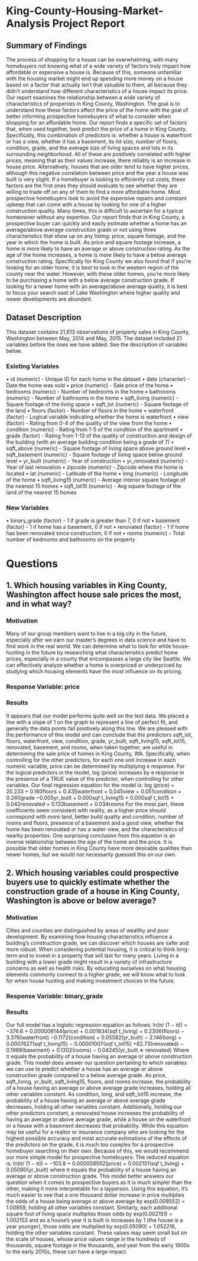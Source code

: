 # King-County-Housing-Market-Analysis Project Report
## Summary of Findings
The process of shopping for a house can be overwhelming, with many homebuyers not knowing what of
a wide variety of factors truly impact how affordable or expensive a house is. Because of this, someone
unfamiliar with the housing market might end up spending more money on a house based on a factor that
actually isn’t that valuable to them, all because they didn’t understand how different characteristics of a
house impact its price. Our report examines the relationship between a wide variety of characteristics of
properties in King County, Washington. The goal is to understand how these factors affect the price of the
home with the goal of better informing prospective homebuyers of what to consider when shopping for an
affordable home. Our report finds a specific set of factors that, when used together, best predict the price of
a home in King County. Specifically, this combination of predictors is: whether a house is waterfront or has a
view, whether it has a basement, its lot size, number of floors, condition, grade, and the average size of living
spaces and lots in its surrounding neighborhood. All of these are positively correlated with higher prices,
meaning that as their values increase, there reliably is an increase in house price. Alternatively, houses that
are older tend to have higher prices, although this negative correlation between price and the year a house
was built is very slight. If a homebuyer is looking to efficiently cut costs, these factors are the first ones they
should evaluate to see whether they are willing to trade off on any of them to find a more affordable home.
Most prospective homebuyers look to avoid the expensive repairs and constant upkeep that can come with
a house by looking for one of a higher construction quality. Many times, this is difficult to ascertain for a
typical homeowner without any expertise. Our report finds that in King County, a prospective buyer can
quickly and easily estimate whether a home has an average/above average construction grade or not using
three characteristics that show up on any listing: price, square footage, and the year in which the home is
built. As price and square footage increase, a home is more likely to have an average or above construction
rating. As the age of the home increases, a home is more likely to have a below average construction
rating. Specifically for King County we also found that if you’re looking for an older home, it is best to look
in the western region of the county near the water. However, with these older homes, you’re more likely
to be purchasing a home with a below average construction grade. If looking for a newer home with an
average/above average quality, it is best to focus your search east of Lake Washington where higher quality
and newer developments are abundant.

## Dataset Description
This dataset contains 21,613 observations of property sales in King County, Washington between May, 2014
and May, 2015. The dataset included 21 variables before the ones we have added. See the description of
variables below.
### Existing Variables
• id (numeric) - Unique ID for each home in the dataset
• date (character) - Date the home was sold
• price (numeric) - Sale price of the home
• bedrooms (numeric) - Number of bedrooms in the home
• bathrooms (numeric) - Number of bathrooms in the home
• sqft_living (numeric) - Square footage of the living space
• sqft_lot (numeric) - Square footage of the land
• floors (factor) - Number of floors in the home
• waterfront (factor) - Logical variable indicating whether the home is waterfront
• view (factor) - Rating from 0-4 of the quality of the view from the home
• condition (numeric) - Rating from 1-5 of the condition of the apartment
• grade (factor) - Rating from 1-13 of the quality of construction and design of the building (with an
average building condition being a grade of 7)
• sqft_above (numeric) - Square footage of living space above ground level
• sqft_basement (numeric) - Square footage of living space below ground level
• yr_built (numeric) - Year of construction
• yr_renovated (numeric) - Year of last renovation
• zipcode (numeric) - Zipcode where the home is located
• lat (numeric) - Latitude of the home
• long (numeric) - Longitude of the home
• sqft_living15 (numeric) - Average interior square footage of the nearest 15 homes
• sqft_lot15 (numeric) - Avg square footage of the land of the nearest 15 homes
### New Variables
• binary_grade (factor) - 1 if grade is greater than 7, 0 if not
• basement (factor) - 1 if home has a basement, 0 if not
• renovated (factor) - 1 if home has been renovated since construction, 0 if not
• rooms (numeric) - Total number of bedrooms and bathrooms on the property

# Questions
## 1. Which housing variables in King County, Washington affect house sale prices the most, and in what way?
### Motivation
Many of our group members want to live in a big city in the future, especially after we earn our master’s
degrees in data science and have to find work in the real world. We can determine what to look for while
house-hunting in the future by researching what characteristics predict home prices, especially in a county
that encompasses a large city like Seattle. We can effectively analyze whether a home is overpriced or
underpriced by studying which housing elements have the most influence on its pricing.
### Response Variable: price
### Results
It appears that our model performs quite well on the test data. We placed a line with a slope of 1 on the
graph to represent a line of perfect fit, and generally the data points fall positively along this line. We
are pleased with the performance of this model and can conclude that the predictors sqft_lot, floors,
waterfront, view, condition, grade, yr_built, sqft_living15, sqft_lot15, renovated, basement, and
rooms, when taken together, are useful in determining the sale price of homes in King County, WA. Specifically, when controlling for the other predictors, for each one unit increase in each numeric variable, price can be determined by multiplying e response. For the logical predictors in the model, log (price) increases by e response in the presence of a TRUE value of the predictor, when controlling for other variables.
Our final regression equation for the model is:
log (price) = 20.233 + 0.160floors + 0.435waterfront + 0.045view + 0.051condition + 0.240grade
−0.005yr_built + 0.000sqf t_living15 + 0.000sqf t_lot15 + 0.042renovated + 0.133basement + 0.034rooms
For the most part, these coefficients seem consistent with reality, as a higher price should correspond with
more land, better build quality and condition, number of rooms and floors, presence of a basement and a
good view, whether the home has been renovated or has a water view, and the characteristics of nearby
properties. One surprising conclusion from this equation is an inverse relationship between the age of the
home and the price. It is possible that older homes in King County have more desirable qualities than newer
homes, but we would not necessarily guessed this on our own.

## 2. Which housing variables could prospective buyers use to quickly estimate whether the construction grade of a house in King County, Washington is above or below average?
### Motivation
Cities and counties are distinguished by areas of wealthy and poor development. By examining how housing
characteristics influence a building’s construction grade, we can discover which houses are safer and more
robust. When considering potential housing, it is critical to think long-term and to invest in a property that
will last for many years. Living in a building with a lower grade might result in a variety of infrastructure
concerns as well as health risks. By educating ourselves on what housing elements commonly connect to
a higher grade, we will know what to look for when house hunting and making investment choices in the
future.
### Response Variable: binary_grade
### Results
Our full model has a logistic regression equation as follows:
ln(π/ (1 − π)) = −376.6 + 0.000008144(price) + 0.001834(sqf t_living) + 0.2306(floors) − 3.376(waterfront)
−0.1172(condition) + 0.05582(yr_built) − 2.146(long) + 0.0007627(sqf t_living15) − 0.00001007(sqf t_lot15)
+82.73(renovated) − 0.1969(basement) + 0.1302(rooms) − 0.04245(yr_built ∗ renovated)
Where π equals the probability of a house having an average or above construction grade.
This model does answer our question pertaining to which variables we can use to predict whether a house
has an average or above construction grade compared to a below average grade. As price, sqft_living,
yr_built, sqft_living15, floors, and rooms increase, the probability of a house having an average or
above average grade increases, holding all other variables constant. As condition, long, and sqft_lot15
increase, the probability of a house having an average or above average grade decreases, holding all other
variables constant. Additionally, holding our other predictors constant, a renovated house increases the
probability of having an average or above average grade, while a house on the waterfront or a house with a
basement decreases that probability. While this equation may be useful for a realtor or insurance company
who are looking for the highest possible accuracy and most accurate estimations of the effects of the predictors
on the grade, it is much too complex for a prospective homebuyer searching on their own. Because of this,
we would recommend our more simple model for prospective homebuyers:
The reduced equation is:
ln(π/ (1 − π)) = −103.8 + 0.000008552(price) + 0.002151(sqf t_living) + 0.05090(yr_built)
where π equals the probability of a house having an average or above construction grade.
This model better answers our question when it comes to prospective buyers as it is much simpler than
the other, making it more interpretable for a layperson. Using this equation, it’s much easier to see that
a one thousand dollar increase in price multiplies the odds of a house being average or above average by
exp(0.008552) = 1.00859, holding all other variables constant. Similarly, each additional square foot of living
space multiplies those odds by exp(0.002151) = 1.002153 and as a house’s year it is built in increases by
1 (the house is a year younger), those odds are multiplied by exp(0.05090) = 1.052218, holding the other
variables constant. These values may seem small but on the scale of houses, whose price values range in the
hundreds of thousands, square footage in the thousands, and year from the early 1900s to the early 2010s,
these can have a large impact.
